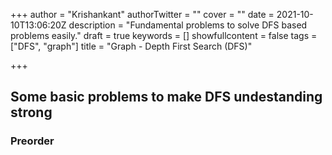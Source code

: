 +++
author = "Krishankant"
authorTwitter = ""
cover = ""
date = 2021-10-10T13:06:20Z
description = "Fundamental problems to solve DFS based problems easily."
draft = true
keywords = []
showfullcontent = false
tags = ["DFS", "graph"]
title = "Graph - Depth First Search (DFS)"

+++
## Some basic problems to make DFS undestanding strong

### Preorder